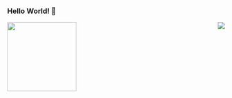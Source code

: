 ### Hello World! 👋
<img align="left" src="https://github-readme-stats.vercel.app/api?username=KuratasZ&show_icons=true"  height="160"/>
<img align="right" src="https://github-readme-stats.vercel.app/api/top-langs/?username=KuratasZ&layout=compact"  />
